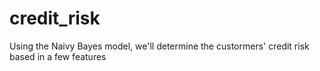 # credit_risk
Using the Naivy Bayes model, we'll determine the custormers' credit risk based in a few features
